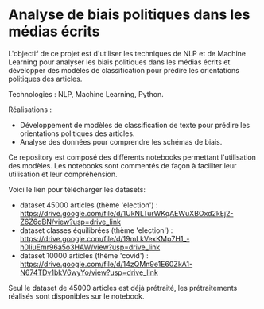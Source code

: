 # Analyse de biais politiques dans les médias écrits

L'objectif de ce projet est d'utiliser les techniques de NLP et de Machine Learning pour analyser les biais politiques dans les médias écrits et développer des modèles de classification pour prédire les orientations politiques des articles.

Technologies : NLP, Machine Learning, Python.

Réalisations :
- Développement de modèles de classification de texte pour prédire les orientations politiques des articles.
- Analyse des données pour comprendre les schémas de biais.

Ce repository est composé des différents notebooks permettant l'utilisation des modèles.
Les notebooks sont commentés de façon à faciliter leur utilisation et leur compréhension.

Voici le lien pour télécharger les datasets: 
  - dataset 45000 articles (thème 'election') : https://drive.google.com/file/d/1UkNLTurWKqAEWuXBOxd2kEj2-Z6Z6dBN/view?usp=drive_link
  - dataset classes équilibrées (thème 'election') : https://drive.google.com/file/d/19mLkVexKMp7H1_-h0IiuEmr96a5o3HAW/view?usp=drive_link
  - dataset 10000 articles (thème 'covid') : https://drive.google.com/file/d/14zQMn9e1E60ZkA1-N674TDv1bkV6wyYo/view?usp=drive_link

Seul le dataset de 45000 articles est déjà prétraité, les prétraitements réalisés sont disponibles sur le notebook.
